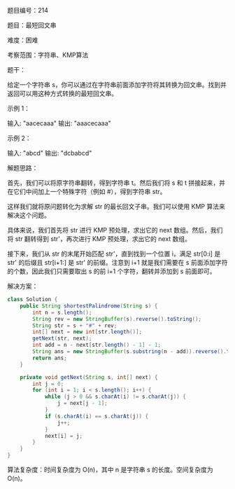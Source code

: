 题目编号：214

题目：最短回文串

难度：困难

考察范围：字符串、KMP算法

题干：

给定一个字符串 s，你可以通过在字符串前面添加字符将其转换为回文串。找到并返回可以用这种方式转换的最短回文串。

示例 1：

输入: "aacecaaa"
输出: "aaacecaaa"

示例 2：

输入: "abcd"
输出: "dcbabcd"

解题思路：

首先，我们可以将原字符串翻转，得到字符串 t。然后我们将 s 和 t 拼接起来，并在它们中间加上一个特殊字符（例如 #），得到字符串 str。

这样我们就将原问题转化为求解 str 的最长回文子串。我们可以使用 KMP 算法来解决这个问题。

具体来说，我们首先将 str 进行 KMP 预处理，求出它的 next 数组。然后，我们将 str 翻转得到 str'，再次进行 KMP 预处理，求出它的 next 数组。

接下来，我们从 str 的末尾开始匹配 str'，直到找到一个位置 i，满足 str[0:i] 是 str' 的后缀且 str[i+1:] 是 str' 的前缀。注意到 i+1 就是我们需要在 s 前面添加字符的个数，因此我们只需要取出 s 的前 i+1 个字符，翻转并添加到 s 前面即可。

解决方案：

```java
class Solution {
    public String shortestPalindrome(String s) {
        int n = s.length();
        String rev = new StringBuffer(s).reverse().toString();
        String str = s + "#" + rev;
        int[] next = new int[str.length()];
        getNext(str, next);
        int add = n - next[str.length() - 1] - 1;
        String ans = new StringBuffer(s.substring(n - add)).reverse().toString() + s;
        return ans;
    }

    private void getNext(String s, int[] next) {
        int j = 0;
        for (int i = 1; i < s.length(); i++) {
            while (j > 0 && s.charAt(i) != s.charAt(j)) {
                j = next[j - 1];
            }
            if (s.charAt(i) == s.charAt(j)) {
                j++;
            }
            next[i] = j;
        }
    }
}
```

算法复杂度：时间复杂度为 O(n)，其中 n 是字符串 s 的长度。空间复杂度为 O(n)。
